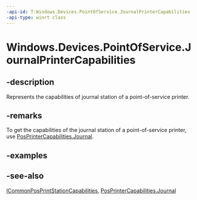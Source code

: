 ```yaml
---
-api-id: T:Windows.Devices.PointOfService.JournalPrinterCapabilities
-api-type: winrt class
---
```


<!-- Class syntax.
public class JournalPrinterCapabilities : Windows.Devices.PointOfService.ICommonPosPrintStationCapabilities, Windows.Devices.PointOfService.IJournalPrinterCapabilities
-->

# Windows.Devices.PointOfService.JournalPrinterCapabilities

## -description
Represents the capabilities of journal station of a point-of-service printer.

## -remarks
To get the capabilities of the journal station of a point-of-service printer, use [PosPrinterCapabilities.Journal](posprintercapabilities_journal.md).

## -examples

## -see-also
[ICommonPosPrintStationCapabilities](icommonposprintstationcapabilities.md), [PosPrinterCapabilities.Journal](posprintercapabilities_journal.md)